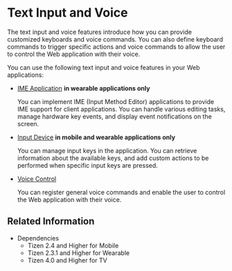 # Text Input and Voice

The text input and voice features introduce how you can provide customized keyboards and voice commands. You can also define keyboard commands to trigger specific actions and voice commands to allow the user to control the Web application with their voice.

You can use the following text input and voice features in your Web applications:

- [IME Application](./input-method.md) **in wearable applications only**

  You can implement IME (Input Method Editor) applications to provide IME support for client applications. You can handle various editing tasks, manage hardware key events, and display event notifications on the screen.

- [Input Device](./input-device.md) **in mobile and wearable applications only**

  You can manage input keys in the application. You can retrieve information about the available keys, and add custom actions to be performed when specific input keys are pressed.

- [Voice Control](./voice-control.md)

  You can register general voice commands and enable the user to control the Web application with their voice.

## Related Information
* Dependencies  
  - Tizen 2.4 and Higher for Mobile
  - Tizen 2.3.1 and Higher for Wearable
  - Tizen 4.0 and Higher for TV

